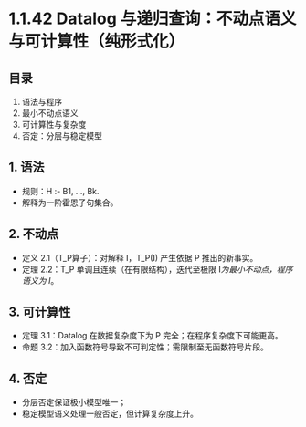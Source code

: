 # 1.1.42 Datalog 与递归查询：不动点语义与可计算性（纯形式化）

## 目录

1. 语法与程序
2. 最小不动点语义
3. 可计算性与复杂度
4. 否定：分层与稳定模型

## 1. 语法

- 规则：H :- B1, …, Bk.
- 解释为一阶霍恩子句集合。

## 2. 不动点

- 定义 2.1（T_P算子）：对解释 I，T_P(I) 产生依据 P 推出的新事实。
- 定理 2.2：T_P 单调且连续（在有限结构），迭代至极限 I*为最小不动点，程序语义为 I*。

## 3. 可计算性

- 定理 3.1：Datalog 在数据复杂度下为 P 完全；在程序复杂度下可能更高。
- 命题 3.2：加入函数符号导致不可判定性；需限制至无函数符号片段。

## 4. 否定

- 分层否定保证极小模型唯一；
- 稳定模型语义处理一般否定，但计算复杂度上升。
